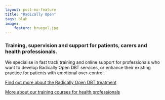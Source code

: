 ```yaml
---
layout: post-no-feature
title: "Radically Open"
tags: blah
image:
    feature: bruegel.jpg
---
```




### Training, supervision and support for patients, carers and health professionals.

We specialise in fast track training and online support for professionals who want to develop Radically Open DBT services, or enhance their existing practice for patients with emotional over-control.

[Find out more about the Radically Open DBT treatment](/about/)

[More about our training courses for health professionals](/professionals/)
